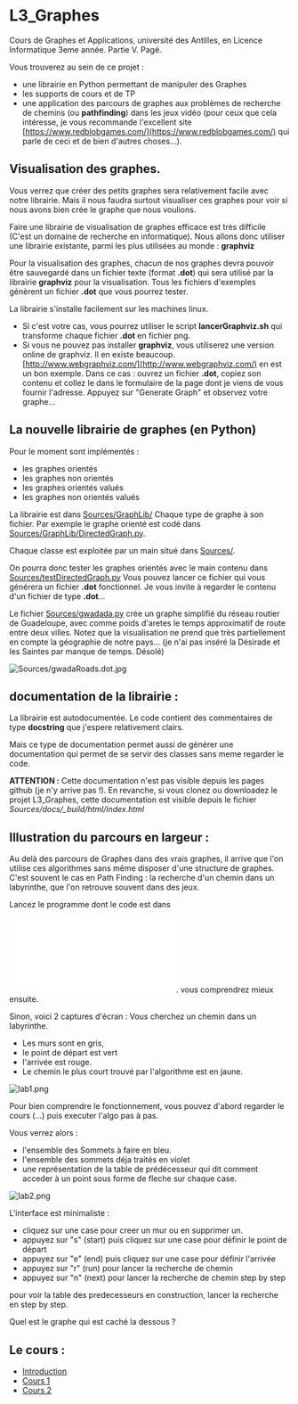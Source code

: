 # L3_Graphes
Cours de Graphes et Applications, université des Antilles,
en Licence Informatique 3eme année. Partie V. Pagé.

Vous trouverez au sein de ce projet :
- une librairie en Python permettant de manipuler des Graphes
- les supports de cours et de TP
- une application des parcours de graphes aux problèmes
de recherche de chemins (ou **pathfinding**) dans les jeux vidéo (pour ceux
que cela intéresse, je vous recommande l'excellent site
[https://www.redblobgames.com/](https://www.redblobgames.com/) qui parle
de ceci et de bien d'autres choses...).

## Visualisation des graphes.
Vous verrez que créer des petits graphes sera relativement facile avec notre
librairie. Mais il nous faudra surtout visualiser ces graphes pour voir si nous
avons bien crée le graphe que nous voulions.

Faire une librairie de visualisation de graphes efficace est très difficile
(C'est un domaine de recherche en informatique). Nous allons donc utiliser une
librairie existante, parmi les plus utilisées au monde : **graphviz**

Pour la visualisation des graphes, chacun de nos graphes devra pouvoir être sauvegardé
dans un fichier texte (format **.dot**) qui sera utilisé par la librairie
**graphviz** pour la visualisation.
Tous les fichiers d'exemples génèrent un fichier **.dot** que vous pourrez tester.

La librairie s'installe facilement sur les machines linux.
- Si c'est votre cas, vous pourrez utiliser le script **lancerGraphviz.sh** qui
transforme chaque fichier **.dot** en fichier png.
- Si vous ne pouvez pas installer **graphviz**, vous utiliserez une version
online de graphviz. Il en existe beaucoup.
[http://www.webgraphviz.com/](http://www.webgraphviz.com/) en est un bon exemple.
Dans ce cas : ouvrez un fichier **.dot**, copiez son contenu et collez le dans
le formulaire de la page dont je viens de vous fournir l'adresse.
Appuyez sur "Generate Graph" et observez votre graphe...

## La nouvelle librairie de graphes (en Python)

Pour le moment sont implémentés :

- les graphes orientés
- les graphes non orientés
- les graphes orientés valués
- les graphes non orientés valués

La librairie est dans [Sources/GraphLib/](Sources/GraphLib)
Chaque type de graphe à son fichier.
Par exemple le graphe orienté est codé dans
[Sources/GraphLib/DirectedGraph.py](Sources/GraphLib/DirectedGraph.py).

Chaque classe est exploitée par un main situé dans [Sources/](Sources/).

On pourra donc tester les graphes orientés avec le main contenu dans
[Sources/testDirectedGraph.py](Sources/testDirectedGraph.py)
Vous pouvez lancer ce fichier qui vous générera un fichier **.dot** fonctionnel.
Je vous invite à regarder le contenu d'un fichier de type **.dot**...

Le fichier [Sources/gwadada.py](Sources/gwadada.py) crée un graphe simplifié
du réseau routier de Guadeloupe, avec comme poids d'aretes le temps approximatif
de route entre deux villes. Notez que la visualisation ne prend que très
partiellement en compte la géographie de notre pays... (je n'ai pas inséré la Désirade et les Saintes par manque de temps. Désolé)

![Sources/gwadaRoads.dot.jpg](Sources/gwadaRoads.dot.jpg)

## documentation de la librairie :

La librairie est autodocumentée. Le code contient des commentaires de type **docstring** que j'espere relativement clairs.

Mais ce type de documentation permet aussi de générer une documentation qui permet de se servir des classes sans meme regarder le code.

**ATTENTION :** Cette documentation n'est pas visible depuis les pages github (je n'y arrive pas !). En revanche, si vous clonez ou downloadez
le projet L3_Graphes, cette documentation est visible depuis le fichier
*Sources/docs/_build/html/index.html*


## Illustration du parcours en largeur :
Au delà des parcours de Graphes dans des vrais graphes,
il arrive que l'on utilise ces algorithmes sans même disposer d'une structure
de graphes. C'est souvent le cas en Path Finding : la recherche d'un chemin dans un
labyrinthe, que l'on retrouve souvent dans des jeux.

Lancez le programme dont le code est dans ![Sources/mainLabSimple.py](Sources/mainLabSimple.py).
vous comprendrez mieux ensuite.

Sinon, voici 2 captures d'écran :
Vous cherchez un chemin dans un labyrinthe.
- Les murs sont en gris,
- le point de départ est vert
- l'arrivée est rouge.
- Le chemin le plus court trouvé par l'algorithme est en jaune.

![lab1.png](lab1.png)

Pour bien comprendre le fonctionnement,
vous pouvez d'abord regarder le cours (...) puis executer l'algo pas à pas.

Vous verrez alors :
- l'ensemble des Sommets à faire en bleu.
- l'ensemble des sommets déja traités en violet
- une représentation de la table de prédécesseur qui dit comment acceder à un point sous forme de fleche sur chaque case.

![lab2.png](lab2.png)


L'interface est minimaliste :

- cliquez sur une case pour creer un mur ou en supprimer un.
- appuyez sur "s" (start) puis cliquez sur une case pour définir le point de départ
- appuyez sur "e" (end) puis cliquez sur une case pour définir l'arrivée
- appuyez sur "r" (run) pour lancer la recherche de chemin
- appuyez sur "n" (next) pour lancer la recherche de chemin step by step

pour voir la table des predecesseurs en construction,
lancer la recherche en step by step.


Quel est le graphe qui est caché la dessous ?

## Le cours :
- [Introduction](Cours/00_Intro.md)
- [Cours 1](Cours/01_Cours1.md)
- [Cours 2](Cours/02_Cours2.md)
